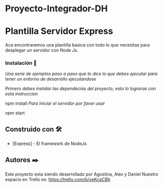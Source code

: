 # Proyecto-Integrador-DH
# Plantilla Servidor Express

Aca encontraremos una plantilla basica con todo lo que necesitas para desplegar un servidor con Node Js.

### Instalación 🔧

_Una serie de ejemplos paso a paso que te dice lo que debes ejecutar para tener un entorno de desarrollo ejecutandose_

_Primero debes instalar las dependecias del proyecto, esto lo lograras con esta instruccion_

npm install
_Para iniciar el servidor por favor usar_

npm start
## Construido con 🛠️

* [Express] - El framework de NodeJs


## Autores ✒️

Este proyecto esta siendo desarrollado por Agostina, Alex y Daniel
Nuestro espacio en Trello es: https://trello.com/b/yeKcaCBh
